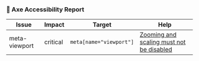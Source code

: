 ### 🧪 Axe Accessibility Report

| Issue | Impact | Target | Help |
|-------|--------|--------|------|
| meta-viewport | critical | `meta[name="viewport"]` | [Zooming and scaling must not be disabled](https://dequeuniversity.com/rules/axe/4.10/meta-viewport?application=webdriverjs) |
